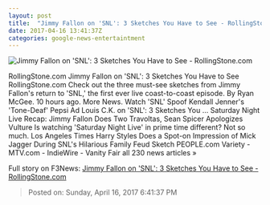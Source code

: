 ```yaml
---
layout: post
title:  "Jimmy Fallon on 'SNL': 3 Sketches You Have to See - RollingStone.com"
date: 2017-04-16 13:41:37Z
categories: google-news-entertaintment
---
```


![Jimmy Fallon on 'SNL': 3 Sketches You Have to See - RollingStone.com](http://img.wennermedia.com/social/jf-41e76ad0-4f51-4d02-a09f-9b7a2998f9e1.jpg)

RollingStone.com Jimmy Fallon on 'SNL': 3 Sketches You Have to See RollingStone.com Check out the three must-see sketches from Jimmy Fallon's return to 'SNL,' the first ever live coast-to-coast episode. By Ryan McGee. 10 hours ago. More News. Watch 'SNL' Spoof Kendall Jenner's 'Tone-Deaf' Pepsi Ad Louis C.K. on 'SNL': 3 Sketches You ... Saturday Night Live Recap: Jimmy Fallon Does Two Travoltas, Sean Spicer Apologizes Vulture Is watching 'Saturday Night Live' in prime time different? Not so much. Los Angeles Times Harry Styles Does a Spot-on Impression of Mick Jagger During SNL's Hilarious Family Feud Sketch PEOPLE.com Variety - MTV.com - IndieWire - Vanity Fair all 230 news articles »


Full story on F3News: [Jimmy Fallon on 'SNL': 3 Sketches You Have to See - RollingStone.com](http://www.f3nws.com/n/KzqTYD)

> Posted on: Sunday, April 16, 2017 6:41:37 PM
